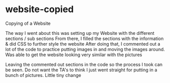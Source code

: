 # website-copied

Copying of a Website

The way I went about this was setting up my Website with the different sections / sub sections
From there, I filled the sections with the information & did CSS to further style the website
After doing that, I commented out a lot of the code to practice putting images in and moving the images around.
Was able to get the website looking very similar with the pictures

Leaving the commented out sections in the code so the process I took can be seen.
Do not want the TA's to think I just went straight for putting in a bunch of pictures.
Little tiny change
